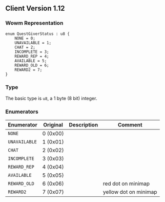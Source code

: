 ## Client Version 1.12

### Wowm Representation
```rust,ignore
enum QuestGiverStatus : u8 {
    NONE = 0;    
    UNAVAILABLE = 1;    
    CHAT = 2;    
    INCOMPLETE = 3;    
    REWARD_REP = 4;    
    AVAILABLE = 5;    
    REWARD_OLD = 6;    
    REWARD2 = 7;    
}
```
### Type
The basic type is `u8`, a 1 byte (8 bit) integer.
### Enumerators
| Enumerator | Original  | Description | Comment |
| --------- | -------- | ----------- | ------- |
| `NONE` | 0 (0x00) |  |  |
| `UNAVAILABLE` | 1 (0x01) |  |  |
| `CHAT` | 2 (0x02) |  |  |
| `INCOMPLETE` | 3 (0x03) |  |  |
| `REWARD_REP` | 4 (0x04) |  |  |
| `AVAILABLE` | 5 (0x05) |  |  |
| `REWARD_OLD` | 6 (0x06) |  | red dot on minimap |
| `REWARD2` | 7 (0x07) |  | yellow dot on minimap |
